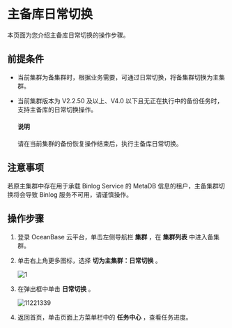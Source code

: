 # 主备库日常切换

本页面为您介绍主备库日常切换的操作步骤。

## 前提条件

* 当前集群为备集群时，根据业务需要，可通过日常切换，将备集群切换为主集群。

* 当前集群版本为 V2.2.50 及以上、V4.0 以下且无正在执行中的备份任务时，支持主备库的日常切换操作。

  <main id="notice" type='explain'>
    <h4>说明</h4>
    <p>请在当前集群的备份恢复操作结束后，执行主备库日常切换。</p>
  </main>

## 注意事项

若原主集群中存在用于承载 Binlog Service 的 MetaDB 信息的租户，主备集群切换将会导致 Binlog 服务不可用，请谨慎操作。

## 操作步骤

1. 登录 OceanBase 云平台，单击左侧导航栏 **集群** ，在 **集群列表** 中进入备集群。

2. 单击右上角更多图标，选择 **切为主集群：日常切换** 。

   ![1](https://help-static-aliyun-doc.aliyuncs.com/assets/img/zh-CN/4946790261/p273265.png)

3. 在弹出框中单击 **日常切换** 。

   ![11221339](https://help-static-aliyun-doc.aliyuncs.com/assets/img/zh-CN/4685987361/p355758.png)

4. 返回首页，单击页面上方菜单栏中的 **任务中心** ，查看任务进度。
